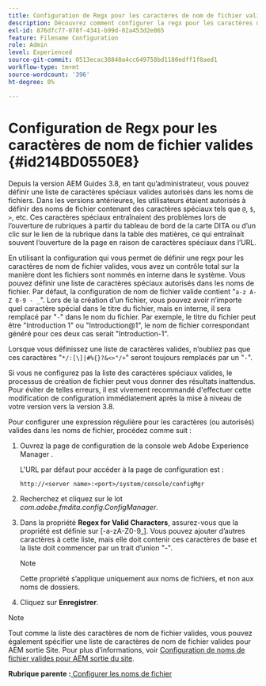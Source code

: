 ```yaml
---
title: Configuration de Regx pour les caractères de nom de fichier valides
description: Découvrez comment configurer la regx pour les caractères de nom de fichier valides
exl-id: 876dfc77-078f-4341-b99d-02a453d2e065
feature: Filename Configuration
role: Admin
level: Experienced
source-git-commit: 0513ecac38840a4cc649758bd1180edff1f8aed1
workflow-type: tm+mt
source-wordcount: '396'
ht-degree: 0%

---
```


# Configuration de Regx pour les caractères de nom de fichier valides {#id214BD0550E8}

Depuis la version AEM Guides 3.8, en tant qu’administrateur, vous pouvez définir une liste de caractères spéciaux valides autorisés dans les noms de fichiers. Dans les versions antérieures, les utilisateurs étaient autorisés à définir des noms de fichier contenant des caractères spéciaux tels que `@`, `$`, `>`, etc. Ces caractères spéciaux entraînaient des problèmes lors de l’ouverture de rubriques à partir du tableau de bord de la carte DITA ou d’un clic sur le lien de la rubrique dans la table des matières, ce qui entraînait souvent l’ouverture de la page en raison de caractères spéciaux dans l’URL.

En utilisant la configuration qui vous permet de définir une regx pour les caractères de nom de fichier valides, vous avez un contrôle total sur la manière dont les fichiers sont nommés en interne dans le système. Vous pouvez définir une liste de caractères spéciaux autorisés dans les noms de fichier. Par défaut, la configuration de nom de fichier valide contient &quot;`a-z A-Z 0-9 - _`&quot;. Lors de la création d’un fichier, vous pouvez avoir n’importe quel caractère spécial dans le titre du fichier, mais en interne, il sera remplacé par &quot;`-`&quot; dans le nom du fichier. Par exemple, le titre du fichier peut être &quot;Introduction 1&quot; ou &quot;Introduction@1&quot;, le nom de fichier correspondant généré pour ces deux cas serait &quot;Introduction-1&quot;.

Lorsque vous définissez une liste de caractères valides, n’oubliez pas que ces caractères &quot;`*/:[\]|#%{}?&<>"/+`&quot; seront toujours remplacés par un &quot;`-`&quot;.

Si vous ne configurez pas la liste des caractères spéciaux valides, le processus de création de fichier peut vous donner des résultats inattendus. Pour éviter de telles erreurs, il est vivement recommandé d&#39;effectuer cette modification de configuration immédiatement après la mise à niveau de votre version vers la version 3.8.

Pour configurer une expression régulière pour les caractères \(ou autorisés\) valides dans les noms de fichier, procédez comme suit :

1. Ouvrez la page de configuration de la console web Adobe Experience Manager .

   L&#39;URL par défaut pour accéder à la page de configuration est :

   ```http
   http://<server name>:<port>/system/console/configMgr
   ```

1. Recherchez et cliquez sur le lot *com.adobe.fmdita.config.ConfigManager*.

1. Dans la propriété **Regex for Valid Characters**, assurez-vous que la propriété est définie sur \[-a-zA-Z0-9\_\]. Vous pouvez ajouter d’autres caractères à cette liste, mais elle doit contenir ces caractères de base et la liste doit commencer par un trait d’union &quot;-&quot;.

   >[!NOTE]
   >
   > Cette propriété s’applique uniquement aux noms de fichiers, et non aux noms de dossiers.

1. Cliquez sur **Enregistrer**.


>[!NOTE]
>
> Tout comme la liste des caractères de nom de fichier valides, vous pouvez également spécifier une liste de caractères de nom de fichier valides pour AEM sortie Site. Pour plus d’informations, voir [Configuration de noms de fichier valides pour AEM sortie du site](conf-file-names-valid-regx-aem-site-output.md#).

**Rubrique parente :**[ Configurer les noms de fichier](conf-file-names.md)
